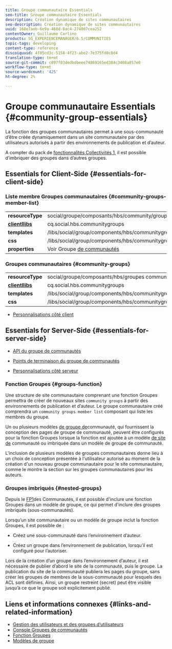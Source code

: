 ```yaml
---
title: Groupe communautaire Essentials
seo-title: Groupe communautaire Essentials
description: Création dynamique de sites communautaires
seo-description: Création dynamique de sites communautaires
uuid: 168e7aeb-6e9a-468d-8ac4-274007cea252
contentOwner: Guillaume Carlino
products: SG_EXPERIENCEMANAGER/6.5/COMMUNITIES
topic-tags: developing
content-type: reference
discoiquuid: 4f85cd3c-5158-4f23-abe2-7e375fd0c8d4
translation-type: tm+mt
source-git-commit: c897f034edbdbeee74869165ed384c3408a857e0
workflow-type: tm+mt
source-wordcount: '425'
ht-degree: 2%

---
```



# Groupe communautaire Essentials  {#community-group-essentials}

La fonction des groupes communautaires permet à une sous-communauté d’être créée dynamiquement dans un site communautaire par des utilisateurs autorisés à partir des environnements de publication et d’auteur.

A compter du pack de [fonctionnalités Collectivités 1](deploy-communities.md#latestfeaturepack), il est possible d’imbriquer des groupes dans d’autres groupes.

## Essentials for Client-Side {#essentials-for-client-side}

### Liste membre Groupes communautaires {#community-groups-member-list}

<table>
 <tbody>
  <tr>
   <td> <strong>resourceType</strong></td>
   <td>social/groupe/composants/hbs/community/groupmembellist</td>
  </tr>
  <tr>
   <td> <a href="clientlibs.md"><strong>clientllibs</strong></a></td>
   <td>cq.social.hbs.communitygroups</td>
  </tr>
  <tr>
   <td> <strong>templates</strong></td>
   <td> /libs/social/group/components/hbs/communitygroupmemberlist/communitygroupmemberlist.hbs<br /> </td>
  </tr>
  <tr>
   <td> <strong>css</strong></td>
   <td> /libs/social/group/components/hbs/communitygroupmemberlist/clientlibs/memberList.css</td>
  </tr>
  <tr>
   <td><strong>properties</strong></td>
   <td>Voir Groupe <a href="creating-groups.md">de communautés</a></td>
  </tr>
 </tbody>
</table>

### Groupes communautaires {#community-groups}

<table>
 <tbody>
  <tr>
   <td> <strong>resourceType</strong></td>
   <td>social/groupe/composants/hbs/groupes communautaires</td>
  </tr>
  <tr>
   <td> <a href="clientlibs.md"><strong>clientllibs</strong></a></td>
   <td>cq.social.hbs.communitygroups</td>
  </tr>
  <tr>
   <td> <strong>templates</strong></td>
   <td> /libs/social/group/components/hbs/communitygroups/communitygroups.hbs<br /> </td>
  </tr>
  <tr>
   <td> <strong>css</strong></td>
   <td> /libs/social/group/components/hbs/communitygroupmemberlist/clientlibs/communitygroups.css</td>
  </tr>
 </tbody>
</table>

* [Personnalisations côté client](client-customize.md)

## Essentials for Server-Side {#essentials-for-server-side}

* [API du groupe de communautés](https://helpx.adobe.com/experience-manager/6-5/sites/developing/using/reference-materials/javadoc/com/adobe/cq/social/group/client/api/package-summary.html)

* [Points de terminaison du groupe de communautés](https://helpx.adobe.com/experience-manager/6-5/sites/developing/using/reference-materials/javadoc/com/adobe/cq/social/group/client/endpoints/package-summary.html)

* [Personnalisations côté serveur](server-customize.md)

### Fonction Groupes {#groups-function}

Une structure de site communautaire comprenant une fonction [](functions.md#groups-function) Groupes permettra de créer de nouveaux sites `community groups` à partir des environnements de publication et d’auteur. Le groupe communautaire créé comprendra un `community groups member list` composant qui liste les membres du groupe.

Un ou plusieurs modèles [de groupe de](tools-groups.md)communauté, qui fournissent la conception des pages de groupe de communauté, peuvent être configurés pour la fonction Groupes lorsque la fonction est ajoutée à un modèle [de site de](sites.md) communauté ou imbriquée dans un modèle de groupe de communauté.

L&#39;inclusion de plusieurs modèles de groupes communautaires donne lieu à un choix de conception présentée à l&#39;utilisateur autorisé au moment de la création d&#39;un nouveau groupe communautaire pour le site communautaire, comme le montre la section sur les groupes [](creating-groups.md) communautaires pour les auteurs.

### Groupes imbriqués {#nested-groups}

Depuis le [FP1](deploy-communities.md#latestfeaturepack)des Communautés, il est possible d&#39;inclure une fonction Groupes dans un modèle de groupe, ce qui permet d&#39;inclure des groupes imbriqués (sous-communautés).

Lorsqu’un site communautaire ou un modèle de groupe inclut la fonction Groupes, il est possible de :

* Créez une sous-communauté dans l’environnement d’auteur.

* Créez un groupe dans l’environnement de publication, lorsqu’il est configuré pour l’autoriser.

Lors de la création d’un groupe dans l’environnement d’auteur, il est nécessaire de publier d’abord le site de la communauté, puis le groupe. La publication du site de la communauté publiera les pages du groupe, sans créer les groupes de membres de la sous-communauté pour lesquels des ACL sont définies. Ainsi, un groupe restreint (secret) peut être visible jusqu’à ce que le groupe soit explicitement publié.

## Liens et informations connexes {#links-and-related-information}

* [Gestion des utilisateurs et des groupes d’utilisateurs](users.md)
* [Console Groupes de communautés](groups.md)
* [Fonction Groupes](functions.md#groups-function)
* [Modèles de groupe](tools-groups.md)

